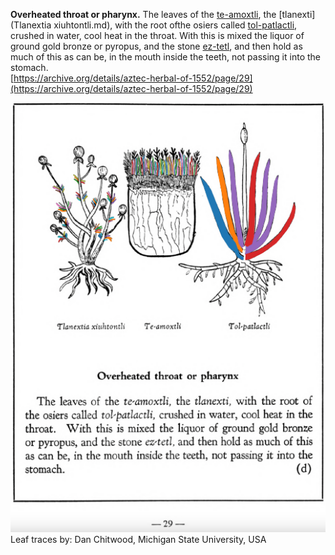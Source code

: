 **Overheated throat or pharynx.** The leaves of the [te-amoxtli](Te-amoxtli.md), the [tlanexti](Tlanextia xiuhtontli.md), with the root ofthe osiers called [tol-patlactli](Tol-patlactli.md), crushed in water, cool heat in the throat. With this is mixed the liquor of ground gold bronze or pyropus, and the stone [ez-tetl](eztetl.md), and then hold as much of this as can be, in the mouth inside the teeth, not passing it into the stomach.  
[https://archive.org/details/aztec-herbal-of-1552/page/29](https://archive.org/details/aztec-herbal-of-1552/page/29)  


![D_p029.png](assets/D_p029.png)  
Leaf traces by: Dan Chitwood, Michigan State University, USA  